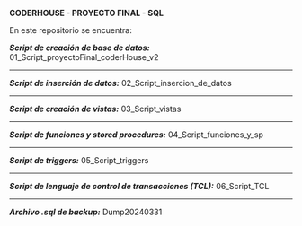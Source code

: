 **CODERHOUSE - PROYECTO FINAL - SQL**

En este repositorio se encuentra:

***Script de creación de base de datos:*** 01_Script_proyectoFinal_coderHouse_v2

-----------------------------------------------------
***Script de inserción de datos:*** 02_Script_insercion_de_datos

-----------------------------------------------------
***Script de creación de vistas:*** 03_Script_vistas

-------------------------
***Script de funciones y stored procedures:*** 04_Script_funciones_y_sp

---------------------------------
***Script de triggers:*** 05_Script_triggers

------------------------------------------
***Script de lenguaje de control de transacciones (TCL):*** 06_Script_TCL

---------------------------------
***Archivo .sql de backup:*** Dump20240331
